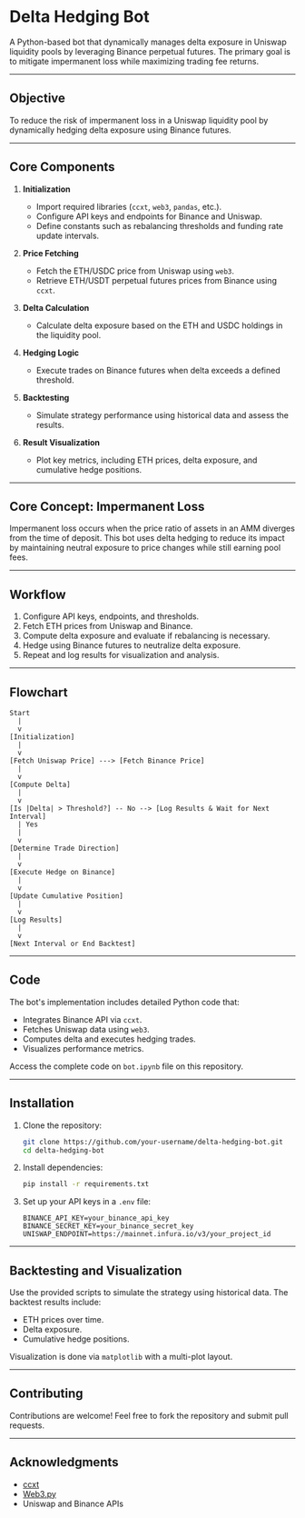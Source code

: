# Delta Hedging Bot

A Python-based bot that dynamically manages delta exposure in Uniswap liquidity pools by leveraging Binance perpetual futures. The primary goal is to mitigate impermanent loss while maximizing trading fee returns.

---

## **Objective**
To reduce the risk of impermanent loss in a Uniswap liquidity pool by dynamically hedging delta exposure using Binance futures.

---

## **Core Components**

1. **Initialization**
   - Import required libraries (`ccxt`, `web3`, `pandas`, etc.).
   - Configure API keys and endpoints for Binance and Uniswap.
   - Define constants such as rebalancing thresholds and funding rate update intervals.

2. **Price Fetching**
   - Fetch the ETH/USDC price from Uniswap using `web3`.
   - Retrieve ETH/USDT perpetual futures prices from Binance using `ccxt`.

3. **Delta Calculation**
   - Calculate delta exposure based on the ETH and USDC holdings in the liquidity pool.

4. **Hedging Logic**
   - Execute trades on Binance futures when delta exceeds a defined threshold.

5. **Backtesting**
   - Simulate strategy performance using historical data and assess the results.

6. **Result Visualization**
   - Plot key metrics, including ETH prices, delta exposure, and cumulative hedge positions.

---

## **Core Concept: Impermanent Loss**

Impermanent loss occurs when the price ratio of assets in an AMM diverges from the time of deposit. This bot uses delta hedging to reduce its impact by maintaining neutral exposure to price changes while still earning pool fees.

---

## **Workflow**
1. Configure API keys, endpoints, and thresholds.
2. Fetch ETH prices from Uniswap and Binance.
3. Compute delta exposure and evaluate if rebalancing is necessary.
4. Hedge using Binance futures to neutralize delta exposure.
5. Repeat and log results for visualization and analysis.

---

## **Flowchart**

```text
Start
  |
  v
[Initialization]
  |
  v
[Fetch Uniswap Price] ---> [Fetch Binance Price]
  |
  v
[Compute Delta]
  |
  v
[Is |Delta| > Threshold?] -- No --> [Log Results & Wait for Next Interval]
  | Yes
  |
  v
[Determine Trade Direction]
  |
  v
[Execute Hedge on Binance]
  |
  v
[Update Cumulative Position]
  |
  v
[Log Results]
  |
  v
[Next Interval or End Backtest]
```

---

## **Code**

The bot's implementation includes detailed Python code that:
- Integrates Binance API via `ccxt`.
- Fetches Uniswap data using `web3`.
- Computes delta and executes hedging trades.
- Visualizes performance metrics.

Access the complete code on `bot.ipynb` file on this repository.

---

## **Installation**
1. Clone the repository:
   ```bash
   git clone https://github.com/your-username/delta-hedging-bot.git
   cd delta-hedging-bot
   ```
2. Install dependencies:
   ```bash
   pip install -r requirements.txt
   ```
3. Set up your API keys in a `.env` file:
   ```
   BINANCE_API_KEY=your_binance_api_key
   BINANCE_SECRET_KEY=your_binance_secret_key
   UNISWAP_ENDPOINT=https://mainnet.infura.io/v3/your_project_id
   ```

---

## **Backtesting and Visualization**
Use the provided scripts to simulate the strategy using historical data. The backtest results include:
- ETH prices over time.
- Delta exposure.
- Cumulative hedge positions.

Visualization is done via `matplotlib` with a multi-plot layout.

---

## **Contributing**
Contributions are welcome! Feel free to fork the repository and submit pull requests.

---

## **Acknowledgments**
- [ccxt](https://github.com/ccxt/ccxt)
- [Web3.py](https://github.com/ethereum/web3.py)
- Uniswap and Binance APIs
